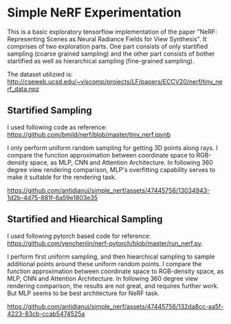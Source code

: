 # Simple NeRF Experimentation

This is a basic exploratory tensorflow implementation of the paper "NeRF: Representing Scenes as Neural Radiance Fields for View Synthesis". It comprises of two exploration parts. One part consists of only startified sampling (coarse grained sampling) and the other part consists of bother startified as well as hierarchical sampling (fine-grained sampling).

The dataset utilizied is: http://cseweb.ucsd.edu/~viscomp/projects/LF/papers/ECCV20/nerf/tiny_nerf_data.npz

## Startified Sampling

I used following code as reference: https://github.com/bmild/nerf/blob/master/tiny_nerf.ipynb

I only perform uniform random sampling for getting 3D points along rays. I compare the function approximation between coordinate space to RGB-density space, as MLP, CNN and Attention Architecture. In following 360 degree view rendering comparison, MLP's overfitting capability serves to make it suitable for the rendering task.


https://github.com/antidianuj/simple_nerf/assets/47445756/13034943-1d2b-4d75-881f-6a59e1803e35




## Startified and Hiearchical Sampling

I used following pytorch based code for reference: https://github.com/yenchenlin/nerf-pytorch/blob/master/run_nerf.py.

I perform first uniform sampling, and then hiearchical sampling to sample additional points around these uniform random points. I compare the function approximation between coordinate space to RGB-density space, as MLP, CNN and Attention Architecture. In following 360 degree view rendering comparison, the results are not great, and requires further work. But MLP seems to be best architecture for NeRF task.



https://github.com/antidianuj/simple_nerf/assets/47445756/132da8cc-aa5f-4223-83cb-ccab5474525a

